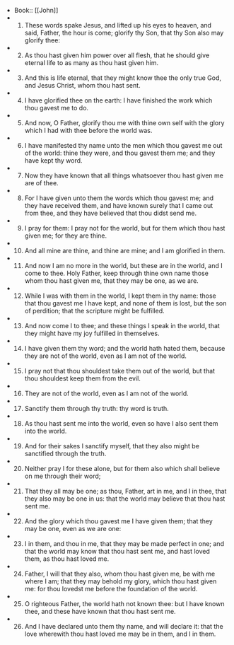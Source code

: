- Book:: [[John]]
- 1. These words spake Jesus, and lifted up his eyes to heaven, and said, Father, the hour is come; glorify thy Son, that thy Son also may glorify thee:
- 2. As thou hast given him power over all flesh, that he should give eternal life to as many as thou hast given him.
- 3. And this is life eternal, that they might know thee the only true God, and Jesus Christ, whom thou hast sent.
- 4. I have glorified thee on the earth: I have finished the work which thou gavest me to do.
- 5. And now, O Father, glorify thou me with thine own self with the glory which I had with thee before the world was.
- 6. I have manifested thy name unto the men which thou gavest me out of the world: thine they were, and thou gavest them me; and they have kept thy word.
- 7. Now they have known that all things whatsoever thou hast given me are of thee.
- 8. For I have given unto them the words which thou gavest me; and they have received them, and have known surely that I came out from thee, and they have believed that thou didst send me.
- 9. I pray for them: I pray not for the world, but for them which thou hast given me; for they are thine.
- 10. And all mine are thine, and thine are mine; and I am glorified in them.
- 11. And now I am no more in the world, but these are in the world, and I come to thee. Holy Father, keep through thine own name those whom thou hast given me, that they may be one, as we are.
- 12. While I was with them in the world, I kept them in thy name: those that thou gavest me I have kept, and none of them is lost, but the son of perdition; that the scripture might be fulfilled.
- 13. And now come I to thee; and these things I speak in the world, that they might have my joy fulfilled in themselves.
- 14. I have given them thy word; and the world hath hated them, because they are not of the world, even as I am not of the world.
- 15. I pray not that thou shouldest take them out of the world, but that thou shouldest keep them from the evil.
- 16. They are not of the world, even as I am not of the world.
- 17. Sanctify them through thy truth: thy word is truth.
- 18. As thou hast sent me into the world, even so have I also sent them into the world.
- 19. And for their sakes I sanctify myself, that they also might be sanctified through the truth.
- 20. Neither pray I for these alone, but for them also which shall believe on me through their word;
- 21. That they all may be one; as thou, Father, art in me, and I in thee, that they also may be one in us: that the world may believe that thou hast sent me.
- 22. And the glory which thou gavest me I have given them; that they may be one, even as we are one:
- 23. I in them, and thou in me, that they may be made perfect in one; and that the world may know that thou hast sent me, and hast loved them, as thou hast loved me.
- 24. Father, I will that they also, whom thou hast given me, be with me where I am; that they may behold my glory, which thou hast given me: for thou lovedst me before the foundation of the world.
- 25. O righteous Father, the world hath not known thee: but I have known thee, and these have known that thou hast sent me.
- 26. And I have declared unto them thy name, and will declare it: that the love wherewith thou hast loved me may be in them, and I in them.
